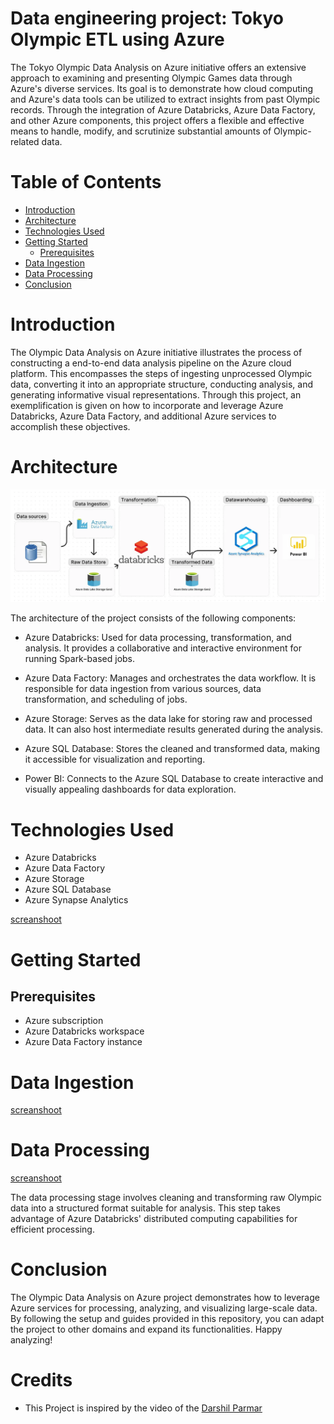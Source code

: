 # Data engineering project: Tokyo Olympic ETL using Azure 

The Tokyo Olympic Data Analysis on Azure initiative offers an extensive approach to examining and presenting Olympic Games data through Azure's diverse services. Its goal is to demonstrate how cloud computing and Azure's data tools can be utilized to extract insights from past Olympic records. Through the integration of Azure Databricks, Azure Data Factory, and other Azure components, this project offers a flexible and effective means to handle, modify, and scrutinize substantial amounts of Olympic-related data.

# Table of Contents

- [Introduction](#Introduction)
- [Architecture](#Architecture)
- [Technologies Used](#TechnologiesUsed)
- [Getting Started](#GettingStarted)
  - [Prerequisites](#Prerequisites)
- [Data Ingestion](#DataIngestion)
- [Data Processing](#DataProcessing)
- [Conclusion](#Conclusion)

# Introduction

The Olympic Data Analysis on Azure initiative illustrates the process of constructing a end-to-end data analysis pipeline on the Azure cloud platform. This encompasses the steps of ingesting unprocessed Olympic data, converting it into an appropriate structure, conducting analysis, and generating informative visual representations. Through this project, an exemplification is given on how to incorporate and leverage Azure Databricks, Azure Data Factory, and additional Azure services to accomplish these objectives.

# Architecture

![Architecture](Screenshot/Pojectarchitecture.png)

The architecture of the project consists of the following components:

- Azure Databricks: Used for data processing, transformation, and analysis. It provides a collaborative and interactive environment for running Spark-based jobs.

- Azure Data Factory: Manages and orchestrates the data workflow. It is responsible for data ingestion from various sources, data transformation, and scheduling of jobs.

- Azure Storage: Serves as the data lake for storing raw and processed data. It can also host intermediate results generated during the analysis.

- Azure SQL Database: Stores the cleaned and transformed data, making it accessible for visualization and reporting.

- Power BI: Connects to the Azure SQL Database to create interactive and visually appealing dashboards for data exploration.

# Technologies Used

- Azure Databricks
- Azure Data Factory
- Azure Storage
- Azure SQL Database
- Azure Synapse Analytics

[screanshoot](google.com)

# Getting Started

## Prerequisites

- Azure subscription
- Azure Databricks workspace
- Azure Data Factory instance

# Data Ingestion

[screanshoot](google.com)


# Data Processing

[screanshoot](google.com)

The data processing stage involves cleaning and transforming raw Olympic data into a structured format suitable for analysis. This step takes advantage of Azure Databricks' distributed computing capabilities for efficient processing.

# Conclusion

The Olympic Data Analysis on Azure project demonstrates how to leverage Azure services for processing, analyzing, and visualizing large-scale data. By following the setup and guides provided in this repository, you can adapt the project to other domains and expand its functionalities. Happy analyzing!

# Credits

- This Project is inspired by the video of the [Darshil Parmar](https://www.youtube.com/@DarshilParmar) 









